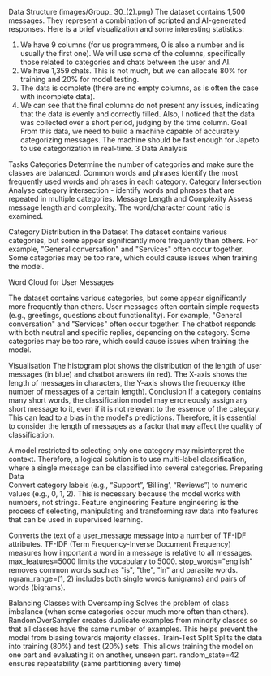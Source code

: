 Data Structure
(images/Group_ 30_(2).png)
The dataset contains 1,500 messages. They represent a combination of scripted and AI-generated responses. Here is a brief visualization and some interesting statistics:
1.	We have 9 columns (for us programmers, 0 is also a number and is usually the first one). We will use some of the columns, specifically those related to categories and chats between the user and AI.
2.	We have 1,359 chats. This is not much, but we can allocate 80% for training and 20% for model testing.
3.	The data is complete (there are no empty columns, as is often the case with incomplete data).
4.	We can see that the final columns do not present any issues, indicating that the data is evenly and correctly filled. Also, I noticed that the data was collected over a short period, judging by the time column.
Goal
From this data, we need to build a machine capable of accurately categorizing messages. The machine should be fast enough for Japeto to use categorization in real-time.
3	Data Analysis                   
 
Tasks
Categories 
Determine the number of categories and make sure the classes are balanced.
Common words and phrases
Identify the most frequently used words and phrases in each category.
Category Intersection 
Analyse category intersection - identify words and phrases that are repeated in multiple categories.
Message Length and Complexity
Assess message length and complexity. The word/character count ratio is examined.

Category Distribution in the Dataset 
The dataset contains various categories, but some appear significantly more frequently than others.
For example, "General conversation" and "Services" often occur together.
Some categories may be too rare, which could cause issues when training the model.








Word Cloud for User Messages
 
The dataset contains various categories, but some appear significantly more frequently than others.
User messages often contain simple requests (e.g., greetings, questions about functionality).
For example, "General conversation" and "Services" often occur together.
The chatbot responds with both neutral and specific replies, depending on the category.
Some categories may be too rare, which could cause issues when training the model.



Visualisation 
 The histogram plot shows the distribution of the length of user messages (in blue) and chatbot answers (in red). The X-axis shows the length of messages in characters, the Y-axis shows the frequency (the number of messages of a certain length).
Conclusion 
If a category contains many short words, the classification model may erroneously assign any short message to it, even if it is not relevant to the essence of the category. This can lead to a bias in the model's predictions. Therefore, it is essential to consider the length of messages as a factor that may affect the quality of classification.
 
A model restricted to selecting only one category may misinterpret the context. Therefore, a logical solution is to use multi-label classification, where a single message can be classified into several categories.
Preparing Data                                        
 Convert category labels (e.g., “Support”, ‘Billing’, “Reviews”) to numeric values (e.g., 0, 1, 2).
This is necessary because the model works with numbers, not strings.
Feature engineering
Feature engineering is the process of selecting, manipulating and transforming raw data into features that can be used in supervised learning.

 Converts the text of a user_message message into a number of TF-IDF attributes.
TF-IDF (Term Frequency-Inverse Document Frequency) measures how important a word in a message is relative to all messages.
max_features=5000 limits the vocabulary to 5000.
stop_words="english" removes common words such as "is", "the", "in" and parasite words.
ngram_range=(1, 2) includes both single words (unigrams) and pairs of words (bigrams).



Balancing Classes with Oversampling
 Solves the problem of class imbalance (when some categories occur much more often than others).
RandomOverSampler creates duplicate examples from minority classes so that all classes have the same number of examples.
This helps prevent the model from biasing towards majority classes.
Train-Test Split
 Splits the data into training (80%) and test (20%) sets.
This allows training the model on one part and evaluating it on another, unseen part. random_state=42 ensures repeatability (same partitioning every time)
